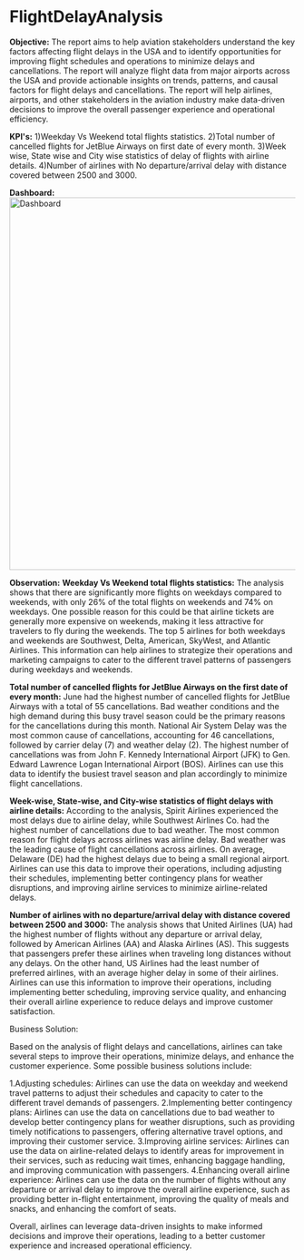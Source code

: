 # FlightDelayAnalysis

**Objective:**
The report aims to help aviation stakeholders understand the key factors affecting flight delays in the USA and to identify opportunities for improving flight schedules and operations to minimize delays and cancellations. The report will analyze flight data from major airports across the USA and provide actionable insights on trends, patterns, and causal factors for flight delays and cancellations. The report will help airlines, airports, and other stakeholders in the aviation industry make data-driven decisions to improve the overall passenger experience and operational efficiency. 

**KPI's:**
1)Weekday Vs Weekend total flights statistics.
2)Total number of cancelled flights for JetBlue Airways on first date of every month.
3)Week wise, State wise and City wise statistics of delay of flights with airline details.
4)Number of airlines with No departure/arrival delay with distance covered between 2500 and 3000.

**Dashboard:**
<img width="657" alt="Dashboard" src="https://user-images.githubusercontent.com/112420165/232564699-67dc1afa-5b82-43a1-881a-febb765e311c.png">

**Observation:**
**Weekday Vs Weekend total flights statistics:**
The analysis shows that there are significantly more flights on weekdays compared to weekends, with only 26% of the total flights on weekends and 74% on weekdays. One possible reason for this could be that airline tickets are generally more expensive on weekends, making it less attractive for travelers to fly during the weekends. The top 5 airlines for both weekdays and weekends are Southwest, Delta, American, SkyWest, and Atlantic Airlines. This information can help airlines to strategize their operations and marketing campaigns to cater to the different travel patterns of passengers during weekdays and weekends.

**Total number of cancelled flights for JetBlue Airways on the first date of every month:**
June had the highest number of cancelled flights for JetBlue Airways with a total of 55 cancellations. Bad weather conditions and the high demand during this busy travel season could be the primary reasons for the cancellations during this month. National Air System Delay was the most common cause of cancellations, accounting for 46 cancellations, followed by carrier delay (7) and weather delay (2). The highest number of cancellations was from John F. Kennedy International Airport (JFK) to Gen. Edward Lawrence Logan International Airport (BOS). Airlines can use this data to identify the busiest travel season and plan accordingly to minimize flight cancellations.

**Week-wise, State-wise, and City-wise statistics of flight delays with airline details:**
According to the analysis, Spirit Airlines experienced the most delays due to airline delay, while Southwest Airlines Co. had the highest number of cancellations due to bad weather. The most common reason for flight delays across airlines was airline delay. Bad weather was the leading cause of flight cancellations across airlines. On average, Delaware (DE) had the highest delays due to being a small regional airport. Airlines can use this data to improve their operations, including adjusting their schedules, implementing better contingency plans for weather disruptions, and improving airline services to minimize airline-related delays.

**Number of airlines with no departure/arrival delay with distance covered between 2500 and 3000:**
The analysis shows that United Airlines (UA) had the highest number of flights without any departure or arrival delay, followed by American Airlines (AA) and Alaska Airlines (AS). This suggests that passengers prefer these airlines when traveling long distances without any delays. On the other hand, US Airlines had the least number of preferred airlines, with an average higher delay in some of their airlines. Airlines can use this information to improve their operations, including implementing better scheduling, improving service quality, and enhancing their overall airline experience to reduce delays and improve customer satisfaction.

Business Solution:

Based on the analysis of flight delays and cancellations, airlines can take several steps to improve their operations, minimize delays, and enhance the customer experience. Some possible business solutions include:

1.Adjusting schedules: Airlines can use the data on weekday and weekend travel patterns to adjust their schedules and capacity to cater to the different travel demands of passengers.
2.Implementing better contingency plans: Airlines can use the data on cancellations due to bad weather to develop better contingency plans for weather disruptions, such as providing timely notifications to passengers, offering alternative travel options, and improving their customer service.
3.Improving airline services: Airlines can use the data on airline-related delays to identify areas for improvement in their services, such as reducing wait times, enhancing baggage handling, and improving communication with passengers.
4.Enhancing overall airline experience: Airlines can use the data on the number of flights without any departure or arrival delay to improve the overall airline experience, such as providing better in-flight entertainment, improving the quality of meals and snacks, and enhancing the comfort of seats.

Overall, airlines can leverage data-driven insights to make informed decisions and improve their operations, leading to a better customer experience and increased operational efficiency.
